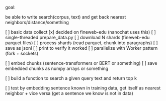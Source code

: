goal: 

be able to write search(corpus, text) and get back nearest neighbors/distance/something


[ ] basic data collect
[x] decided on fineweb-edu (nanochat uses this)
[ ] single-threaded prepare_data.py
  [ ] download N shards (fineweb-edu parquet files)
  [ ] process shards (read parquet, chunk into paragraphs)
  [ ] save as jsonl
  [ ] print to verify it worked
[ ] parallelize with Worker pattern (fork + sockets)

[ ] embed chunks (sentence-transformers or BERT or something)
[ ] save embedded chunks as numpy arrays or something

[ ] build a function to search a given query text and return top k

[ ] test by embedding sentence known in training data, get itself as nearest neighbor + vice versa (get a sentence we know is not in data)



